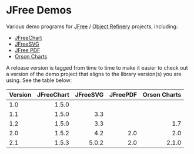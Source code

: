 # JFree Demos

Various demo programs for [JFree](http://www.jfree.org) / [Object Refinery](http://www.object-refinery.com) projects, including:

* [JFreeChart](https://github.com/jfree/jfreechart)
* [JFreeSVG](https://github.com/jfree/jfreesvg)
* [JFree PDF](https://github.com/jfree/jfreepdf)
* [Orson Charts](https://github.com/jfree/orson-charts)

A release version is tagged from time to time to make it easier to check out a version of the demo project that aligns to the library version(s) you are using.  See the table below:

| Version        | JFreeChart | JFreeSVG | JFreePDF     |Orson Charts  | 
| -------------- | ----------:| --------:| ------------:| ------------:|
| 1.0            | 1.5.0      |          |              |              |
| 1.1            | 1.5.0      | 3.3      |              |              |
| 1.2            | 1.5.0      | 3.3      |              | 1.7          |
| 2.0            | 1.5.2      | 4.2      | 2.0          | 2.0          |
| 2.1            | 1.5.3      | 5.0.2    | 2.0          | 2.1.0        |
